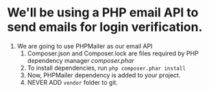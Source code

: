 # We'll be using a PHP email API to send emails for login verification.

1. We are going to use PHPMailer as our email API
	1. Composer.json and Composer.lock are files required by PHP dependency manager *composer.phar*
	1. To install dependencies, run `php composer.phar install`
	1. Now, PHPMailer dependency is added to your project.
	1. NEVER ADD `vendor` folder to git.
